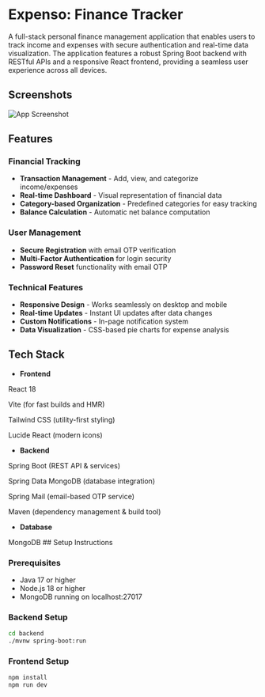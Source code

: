 
#  Expenso: Finance Tracker
A full-stack personal finance management application that enables users to track income and expenses with secure authentication and real-time data visualization. The application features a robust Spring Boot backend with RESTful APIs and a responsive React frontend, providing a seamless user experience across all devices.



## Screenshots

![App Screenshot](<img width="1761" height="904" alt="Screenshot 2025-08-25 193256" src="https://github.com/user-attachments/assets/d9f91d5f-f680-495a-ad98-f31af476c698" />)





## Features



### Financial Tracking
- **Transaction Management** - Add, view, and categorize income/expenses
- **Real-time Dashboard** - Visual representation of financial data
- **Category-based Organization** - Predefined categories for easy tracking
- **Balance Calculation** - Automatic net balance computation

### User Management
- **Secure Registration** with email OTP verification
- **Multi-Factor Authentication** for login security
- **Password Reset** functionality with email OTP

### Technical Features
- **Responsive Design** - Works seamlessly on desktop and mobile
- **Real-time Updates** - Instant UI updates after data changes
- **Custom Notifications** - In-page notification system
- **Data Visualization** - CSS-based pie charts for expense analysis
## Tech Stack

- **Frontend**

React 18

Vite (for fast builds and HMR)

Tailwind CSS (utility-first styling)

Lucide React (modern icons)

- **Backend**

Spring Boot (REST API & services)

Spring Data MongoDB (database integration)

Spring Mail (email-based OTP service)

Maven (dependency management & build tool)

- **Database**

MongoDB ## Setup Instructions

### Prerequisites
- Java 17 or higher
- Node.js 18 or higher
- MongoDB running on localhost:27017

### Backend Setup
```bash
cd backend
./mvnw spring-boot:run
```

### Frontend Setup
```bash
npm install
npm run dev
```
